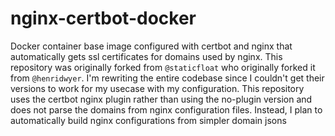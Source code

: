 # nginx-certbot-docker
Docker container base image configured with certbot and nginx that automatically gets ssl certificates for domains used by nginx. This repository was originally forked from `@staticfloat` who originally forked it from `@henridwyer`. I'm rewriting the entire codebase since I couldn't get their versions to work for my usecase with my configuration. This repository uses the certbot nginx plugin rather than using the no-plugin version and does not parse the domains from nginx configuration files. Instead, I plan to automatically build nginx configurations from simpler domain jsons
